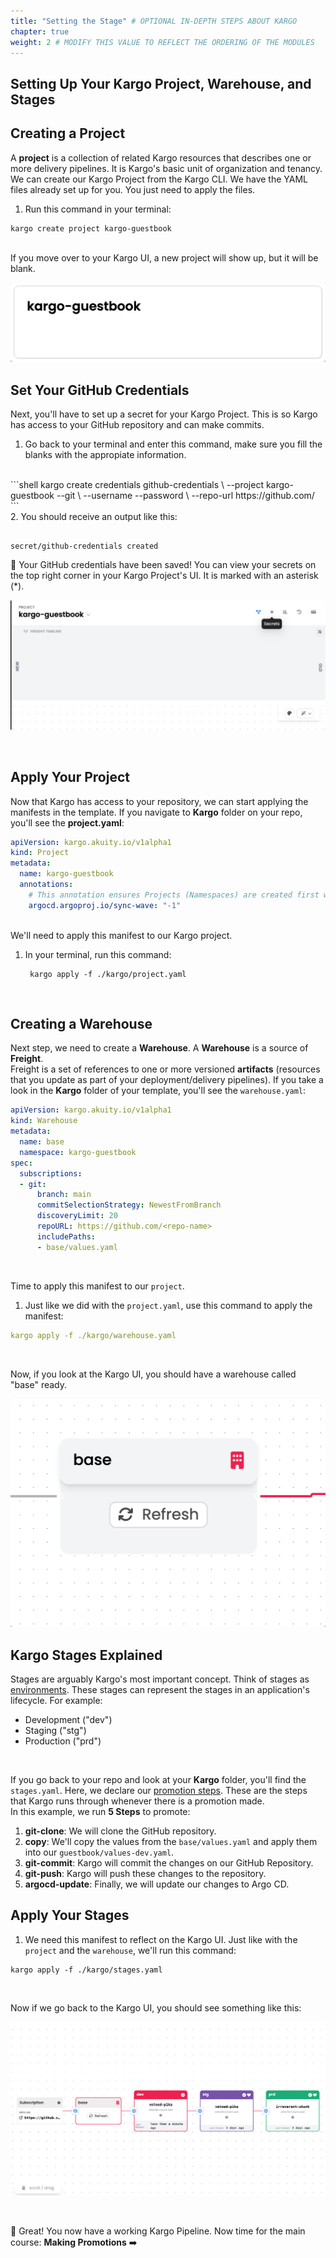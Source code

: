 ```yaml
---
title: "Setting the Stage" # OPTIONAL IN-DEPTH STEPS ABOUT KARGO
chapter: true
weight: 2 # MODIFY THIS VALUE TO REFLECT THE ORDERING OF THE MODULES
---
```



## Setting Up Your Kargo Project, Warehouse, and Stages


## Creating a Project
A **project** is a collection of related Kargo resources that describes one or more delivery pipelines. It is Kargo's basic unit of organization and tenancy. <br>
We can create our Kargo Project from the Kargo CLI. We have the YAML files already set up for you. You just need to apply the files.
<br>
1. Run this command in your terminal: 
``` 
kargo create project kargo-guestbook
```
<br>
If you move over to your Kargo UI, a new project will show up, but it will be blank.

![CreatedProject](../../static/images/kargosavedproject.png)

## Set Your GitHub Credentials
Next, you'll have to set up a secret for your Kargo Project. This is so Kargo has access to your GitHub repository and can make commits. 
1. Go back to your terminal and enter this command, make sure you fill the blanks with the appropiate information.
<br>
```shell
kargo create credentials github-credentials \
--project kargo-guestbook --git \
--username <your username> --password <your GITHUB PAT> \
--repo-url https://github.com/<your repo>
```
<br>
2. You should receive an output like this: <br>

```shell

secret/github-credentials created
```
:tada: Your GitHub credentials have been saved! You can view your secrets on the top right corner in your Kargo Project's UI. It is marked with an asterisk (*).
<br>

![kargosecretslocation](../../static/images/KargoSecrets.png)

<br>

## Apply Your Project
Now that Kargo has access to your repository, we can start applying the manifests in the template. If you navigate to **Kargo** folder on your repo, you'll see the **project.yaml**:
```yaml
apiVersion: kargo.akuity.io/v1alpha1
kind: Project
metadata:
  name: kargo-guestbook
  annotations:
    # This annotation ensures Projects (Namespaces) are created first when deployed via Argo CD
    argocd.argoproj.io/sync-wave: "-1"


```
<br>
We'll need to apply this manifest to our Kargo project. <br>

1. In your terminal, run this command:<br>
   ```shell
    kargo apply -f ./kargo/project.yaml
   ```
<br>

## Creating a Warehouse
Next step, we need to create a **Warehouse**. A **Warehouse** is a source of **Freight**. <br> 
Freight is a set of references to one or more versioned **artifacts** (resources that you update as part of your deployment/delivery pipelines).
If you take a look in the **Kargo** folder of your template, you'll see the ```warehouse.yaml```:
<br>
```yaml
apiVersion: kargo.akuity.io/v1alpha1
kind: Warehouse
metadata:
  name: base
  namespace: kargo-guestbook
spec:
  subscriptions:
  - git:
      branch: main
      commitSelectionStrategy: NewestFromBranch
      discoveryLimit: 20
      repoURL: https://github.com/<repo-name>
      includePaths:
      - base/values.yaml
```

<br>

Time to apply this manifest to our ```project```. 
<br>
1. Just like we did with the ```project.yaml```, use this command to apply the manifest:<br>
```yaml
kargo apply -f ./kargo/warehouse.yaml
```
<br>

Now, if you look at the Kargo UI, you should have a warehouse called "base" ready.

![FinishedWarehouse](../../static/images/finishedwarehouse.png)
<br>

## Kargo Stages Explained
Stages are arguably Kargo's most important concept. Think of stages as [environments](https://akuity.io/blog/kargo-stage-not-environment). These stages can represent the stages in an application's lifecycle. For example:
- Development ("dev")
- Staging ("stg")
- Production ("prd")
<br>

If you go back to your repo and look at your **Kargo** folder, you'll find the ```stages.yaml```. 
Here, we declare our [promotion steps](https://docs.kargo.io/user-guide/reference-docs/promotion-steps/). These are the steps that Kargo runs through whenever there is a promotion made. <br>
In this example, we run **5 Steps** to promote:
1. **git-clone**: We will clone the GitHub repository.
2. **copy**: We'll copy the values from the ```base/values.yaml``` and apply them into our ```guestbook/values-dev.yaml```.
3. **git-commit**: Kargo will commit the changes on our GitHub Repository.
4. **git-push**: Kargo will push these changes to the repository.
5. **argocd-update**: Finally, we will update our changes to Argo CD.

## Apply Your Stages
1. We need this manifest to reflect on the Kargo UI. Just like with the ```project``` and the ```warehouse```, we'll run this command:
```shell
kargo apply -f ./kargo/stages.yaml
```
<br>

Now if we go back to the Kargo UI, you should see something like this:

![Stages](../../static/images/KargoIndex.png)

<br>


:tada: Great! You now have a working Kargo Pipeline.
Now time for the main course: **Making Promotions** :arrow_right:


